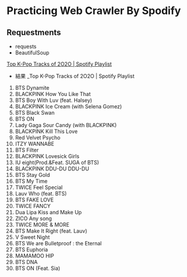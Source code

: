 # Practicing Web Crawler By Spodify

## Requestments
* requests
* BeautifulSoup

[Top K-Pop Tracks of 2O2O | Spotify Playlist](https://open.spotify.com/playlist/37i9dQZF1DX8NzI27ip7J0)

* 結果
_Top K-Pop Tracks of 2O2O | Spotify Playlist
 1. BTS        Dynamite     
 2. BLACKPINK  How You Like That
 3. BTS        Boy With Luv (feat. Halsey)
 4. BLACKPINK  Ice Cream (with Selena Gomez)
 5. BTS        Black Swan   
 6. BTS        ON           
 7. Lady Gaga  Sour Candy (with BLACKPINK)
 8. BLACKPINK  Kill This Love
 9. Red Velvet Psycho       
10. ITZY       WANNABE      
11. BTS        Filter       
12. BLACKPINK  Lovesick Girls
13. IU         eight(Prod.&Feat. SUGA of BTS)
14. BLACKPINK  DDU-DU DDU-DU
15. BTS        Stay Gold    
16. BTS        My Time      
17. TWICE      Feel Special 
18. Lauv       Who (feat. BTS)
19. BTS        FAKE LOVE    
20. TWICE      FANCY        
21. Dua Lipa   Kiss and Make Up
22. ZICO       Any song     
23. TWICE      MORE & MORE  
24. BTS        Make It Right (feat. Lauv)
25. V          Sweet Night  
26. BTS        We are Bulletproof : the Eternal
27. BTS        Euphoria     
28. MAMAMOO    HIP          
29. BTS        DNA          
30. BTS        ON (Feat. Sia)
